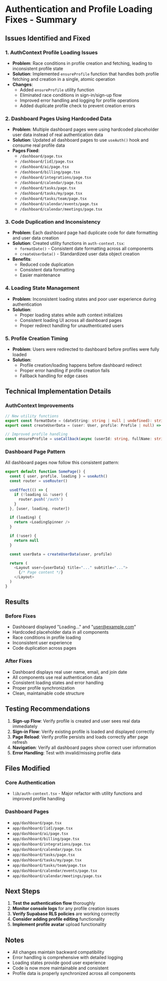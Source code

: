 # Authentication and Profile Loading Fixes - Summary

## Issues Identified and Fixed

### 1. AuthContext Profile Loading Issues
- **Problem**: Race conditions in profile creation and fetching, leading to inconsistent profile state
- **Solution**: Implemented `ensureProfile` function that handles both profile fetching and creation in a single, atomic operation
- **Changes**: 
  - Added `ensureProfile` utility function
  - Eliminated race conditions in sign-in/sign-up flow
  - Improved error handling and logging for profile operations
  - Added duplicate profile check to prevent creation errors

### 2. Dashboard Pages Using Hardcoded Data
- **Problem**: Multiple dashboard pages were using hardcoded placeholder user data instead of real authentication data
- **Solution**: Updated all dashboard pages to use `useAuth()` hook and consume real profile data
- **Pages Fixed**:
  - `/dashboard/page.tsx`
  - `/dashboard/[id]/page.tsx`
  - `/dashboard/ai/page.tsx`
  - `/dashboard/billing/page.tsx`
  - `/dashboard/integrations/page.tsx`
  - `/dashboard/calendar/page.tsx`
  - `/dashboard/tasks/page.tsx`
  - `/dashboard/tasks/my/page.tsx`
  - `/dashboard/tasks/team/page.tsx`
  - `/dashboard/calendar/events/page.tsx`
  - `/dashboard/calendar/meetings/page.tsx`

### 3. Code Duplication and Inconsistency
- **Problem**: Each dashboard page had duplicate code for date formatting and user data creation
- **Solution**: Created utility functions in `auth-context.tsx`:
  - `formatDate()` - Consistent date formatting across all components
  - `createUserData()` - Standardized user data object creation
- **Benefits**: 
  - Reduced code duplication
  - Consistent data formatting
  - Easier maintenance

### 4. Loading State Management
- **Problem**: Inconsistent loading states and poor user experience during authentication
- **Solution**: 
  - Proper loading states while auth context initializes
  - Consistent loading UI across all dashboard pages
  - Proper redirect handling for unauthenticated users

### 5. Profile Creation Timing
- **Problem**: Users were redirected to dashboard before profiles were fully loaded
- **Solution**: 
  - Profile creation/loading happens before dashboard redirect
  - Proper error handling if profile creation fails
  - Fallback handling for edge cases

## Technical Implementation Details

### AuthContext Improvements
```typescript
// New utility functions
export const formatDate = (dateString: string | null | undefined): string => { ... }
export const createUserData = (user: User, profile: Profile | null) => ({ ... })

// Improved profile handling
const ensureProfile = useCallback(async (userId: string, fullName: string, email: string): Promise<Profile | null> => { ... })
```

### Dashboard Page Pattern
All dashboard pages now follow this consistent pattern:
```typescript
export default function SomePage() {
  const { user, profile, loading } = useAuth()
  const router = useRouter()

  useEffect(() => {
    if (!loading && !user) {
      router.push('/auth')
    }
  }, [user, loading, router])

  if (loading) {
    return <LoadingSpinner />
  }

  if (!user) {
    return null
  }

  const userData = createUserData(user, profile)

  return (
    <Layout user={userData} title="..." subtitle="...">
      {/* Page content */}
    </Layout>
  )
}
```

## Results

### Before Fixes
- Dashboard displayed "Loading..." and "user@example.com"
- Hardcoded placeholder data in all components
- Race conditions in profile loading
- Inconsistent user experience
- Code duplication across pages

### After Fixes
- Dashboard displays real user name, email, and join date
- All components use real authentication data
- Consistent loading states and error handling
- Proper profile synchronization
- Clean, maintainable code structure

## Testing Recommendations

1. **Sign-up Flow**: Verify profile is created and user sees real data immediately
2. **Sign-in Flow**: Verify existing profile is loaded and displayed correctly
3. **Page Reload**: Verify profile persists and loads correctly after page refresh
4. **Navigation**: Verify all dashboard pages show correct user information
5. **Error Handling**: Test with invalid/missing profile data

## Files Modified

### Core Authentication
- `lib/auth-context.tsx` - Major refactor with utility functions and improved profile handling

### Dashboard Pages
- `app/dashboard/page.tsx`
- `app/dashboard/[id]/page.tsx`
- `app/dashboard/ai/page.tsx`
- `app/dashboard/billing/page.tsx`
- `app/dashboard/integrations/page.tsx`
- `app/dashboard/calendar/page.tsx`
- `app/dashboard/tasks/page.tsx`
- `app/dashboard/tasks/my/page.tsx`
- `app/dashboard/tasks/team/page.tsx`
- `app/dashboard/calendar/events/page.tsx`
- `app/dashboard/calendar/meetings/page.tsx`

## Next Steps

1. **Test the authentication flow** thoroughly
2. **Monitor console logs** for any profile creation issues
3. **Verify Supabase RLS policies** are working correctly
4. **Consider adding profile editing** functionality
5. **Implement profile avatar** upload functionality

## Notes

- All changes maintain backward compatibility
- Error handling is comprehensive with detailed logging
- Loading states provide good user experience
- Code is now more maintainable and consistent
- Profile data is properly synchronized across all components

